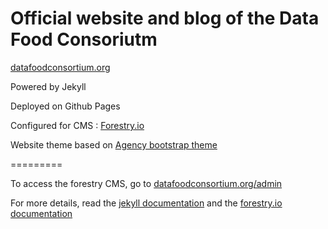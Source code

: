 Official website and blog of the Data Food Consoriutm
=================================

[datafoodconsortium.org](http://datafoodconsortium.org/)

Powered by Jekyll

Deployed on Github Pages

Configured for CMS : [Forestry.io ](https://forestry.io/)


Website theme based on [Agency bootstrap theme ](https://startbootstrap.com/template-overviews/agency/)

=========

To access the forestry CMS, go to [datafoodconsortium.org/admin](http://datafoodconsortium.org/admin/) <br>

For more details, read the [jekyll documentation](http://jekyllrb.com/) and the [forestry.io documentation](http://forestry.io/docs/)
